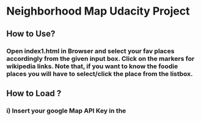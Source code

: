 # Neighborhood Map Udacity Project

## How to Use?

### Open index1.html in Browser and select your fav places accordingly from the given input box. Click on the markers for wikipedia links. Note that, if you want to know the foodie places you will have to select/click the place from the listbox.

## How to Load ?

### i) Insert your google Map API Key in the <script> bottom of the index1.html.

### ii) Open the index1.html in browser.

## Project Includes:

### 1) App.js

#### The main javascript file which include:

####	 i) Knockout.js: include observable array and compputed arrays which binds and keeps track on what user have given input in the textbox. Accordingly, the computed array is prepared and shown in the listbox and also respective markers are shown.  

####	ii)	Required Javascript API for Google Maps is included but not as observables they are bounded and displayed according to the user input in input text.

####	iii) Wikipedia links: When the user clicks on marker, related wikipedia links are generated and shown.This is done with the help of Ajax request to the following URL:

`var wikiUrl = 'http://en.wikipedia.org/w/api.php?action=opensearch&search=' + cityStr + '&format=json&callback=wikiCallback';`

#### 	iii) includes function like 

#####		*initMap:	Initializes the map variable and set the zoom sizes and creates the marker for the locations given in the array named locations.
#####		*populateInfoWindow: It accepts the infowindow instance and marker as a parameter and generates the infowindow which includes the title itself, wikipedia link and location.
#####		*showInfo:	When the user click the city name or hits enter to text input after typing the city name, it generates the infowindow and jumps to the callback functions.This function takes the user selected city and search the nearby restaurants with radius of 6000 and generates the marker.

		``` self.service.nearbySearch({
              location: self.serv(),
              radius: 6000,
              type: ['restaurants']
            }, self.callback); ```
#####		*callback:  If the status is "OK"  then it is followed by restroMarker function.
#####		*restroMarker: It sets the position of marker and display the infowindow.


### 2) index1.html

#### Bootstrap and css is used for the UI and elements like <ul>,<input> etc are bounded with knockout.js variables. So, the data are shown with help of the attribute "data-bind=type: source".For Eg,

```
<input type="text" placeholder="Select your City" id="filter" class='form-control' data-bind="textInput: typedCity">

```


### Google Map API Services

#### API Key : (https://developers.google.com/maps/documentation/javascript/get-api-key)

#### Link for documentation by Google: (https://developers.google.com/maps/)


#### Libraries: Places:- This is basically used to search the nearby places based on the user selected city or any locality.
#### Link for documentation by Google: (https://developers.google.com/maps/documentation/javascript/places)


